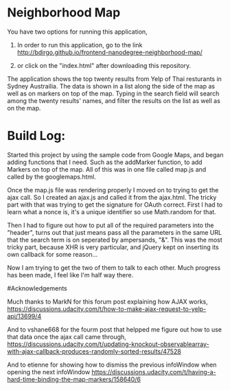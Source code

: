 # Neighborhood Map

You have two options for running this application,

1. In order to run this application, go to the link http://bdirgo.github.io/frontend-nanodegree-neighborhood-map/

1. or click on the "index.html" after downloading this repository.

The application shows the top twenty results from Yelp of Thai resturants in Sydney Austrailia. The data is shown in a list along the side of the map as well as on markers on top of the map. Typing in the search field will search among the twenty results' names, and filter the results on the list as well as on the map.


# Build Log:

Started this project by using the sample code from Google Maps, and began adding functions that I need. Such as the addMarker function, to add Markers on top of the map. All of this was in one file called map.js and called by the googlemaps.html.

Once the map.js file was rendering properly I moved on to trying to get the ajax call. So I created an ajax.js and called it from the ajax.html. The tricky part with that was trying to get the signature for OAuth correct. First I had to learn what a nonce is, it's a unique identifier so use Math.random for that.

Then I had to figure out how to put all of the required parameters into the "header", turns out that just means pass all the parameters in the same URL that the search term is on seperated by ampersands, "&". This was the most tricky part, because XHR is very particular, and jQuery kept on inserting its own callback for some reason...

Now I am trying to get the two of them to talk to each other. Much progress has been made, I feel like I'm half way there.

#Acknowledgements

Much thanks to MarkN for this forum post explaining how AJAX works, https://discussions.udacity.com/t/how-to-make-ajax-request-to-yelp-api/13699/4

And to vshane668 for the fourm post that helpped me figure out how to use that data once the ajax call came through, https://discussions.udacity.com/t/updating-knockout-observablearray-with-ajax-callback-produces-randomly-sorted-results/47528

And to etienne for showing how to dismiss the previous infoWindow when opening the next infoWindow https://discussions.udacity.com/t/having-a-hard-time-binding-the-map-markers/158640/6


